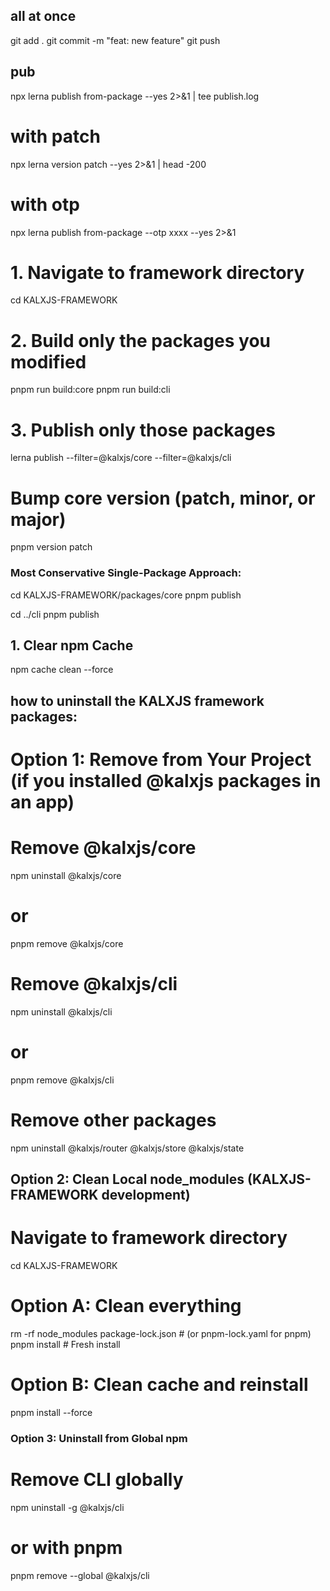 ## all at once
git add .
git commit -m "feat: new feature"
git push


## pub

npx lerna publish from-package --yes 2>&1 | tee publish.log

# with patch
npx lerna version patch --yes 2>&1 | head -200

# with otp
npx lerna publish from-package --otp xxxx --yes 2>&1

# 1. Navigate to framework directory
cd KALXJS-FRAMEWORK

# 2. Build only the packages you modified
pnpm run build:core
pnpm run build:cli

# 3. Publish only those packages
lerna publish --filter=@kalxjs/core --filter=@kalxjs/cli



# Bump core version (patch, minor, or major)
pnpm version patch


### Most Conservative Single-Package Approach:
cd KALXJS-FRAMEWORK/packages/core
pnpm publish

cd ../cli
pnpm publish

## 1. Clear npm Cache
npm cache clean --force


## how to uninstall the KALXJS framework packages:

# Option 1: Remove from Your Project (if you installed @kalxjs packages in an app)

# Remove @kalxjs/core
npm uninstall @kalxjs/core
# or
pnpm remove @kalxjs/core

# Remove @kalxjs/cli
npm uninstall @kalxjs/cli
# or
pnpm remove @kalxjs/cli

# Remove other packages
npm uninstall @kalxjs/router @kalxjs/store @kalxjs/state


## Option 2: Clean Local node_modules (KALXJS-FRAMEWORK development)

# Navigate to framework directory
cd KALXJS-FRAMEWORK

# Option A: Clean everything
rm -rf node_modules package-lock.json  # (or pnpm-lock.yaml for pnpm)
pnpm install  # Fresh install

# Option B: Clean cache and reinstall
pnpm install --force


### Option 3: Uninstall from Global npm

# Remove CLI globally
npm uninstall -g @kalxjs/cli

# or with pnpm
pnpm remove --global @kalxjs/cli
